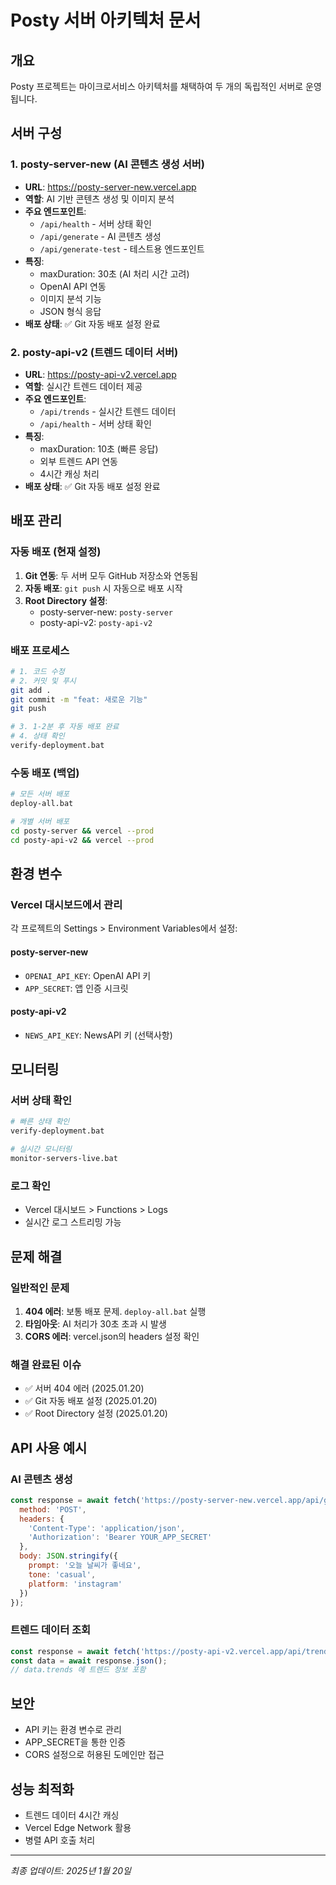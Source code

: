 # Posty 서버 아키텍처 문서

## 개요
Posty 프로젝트는 마이크로서비스 아키텍처를 채택하여 두 개의 독립적인 서버로 운영됩니다.

## 서버 구성

### 1. posty-server-new (AI 콘텐츠 생성 서버)
- **URL**: https://posty-server-new.vercel.app
- **역할**: AI 기반 콘텐츠 생성 및 이미지 분석
- **주요 엔드포인트**:
  - `/api/health` - 서버 상태 확인
  - `/api/generate` - AI 콘텐츠 생성
  - `/api/generate-test` - 테스트용 엔드포인트
- **특징**:
  - maxDuration: 30초 (AI 처리 시간 고려)
  - OpenAI API 연동
  - 이미지 분석 기능
  - JSON 형식 응답
- **배포 상태**: ✅ Git 자동 배포 설정 완료

### 2. posty-api-v2 (트렌드 데이터 서버)
- **URL**: https://posty-api-v2.vercel.app
- **역할**: 실시간 트렌드 데이터 제공
- **주요 엔드포인트**:
  - `/api/trends` - 실시간 트렌드 데이터
  - `/api/health` - 서버 상태 확인
- **특징**:
  - maxDuration: 10초 (빠른 응답)
  - 외부 트렌드 API 연동
  - 4시간 캐싱 처리
- **배포 상태**: ✅ Git 자동 배포 설정 완료

## 배포 관리

### 자동 배포 (현재 설정)
1. **Git 연동**: 두 서버 모두 GitHub 저장소와 연동됨
2. **자동 배포**: `git push` 시 자동으로 배포 시작
3. **Root Directory 설정**:
   - posty-server-new: `posty-server`
   - posty-api-v2: `posty-api-v2`

### 배포 프로세스
```bash
# 1. 코드 수정
# 2. 커밋 및 푸시
git add .
git commit -m "feat: 새로운 기능"
git push

# 3. 1-2분 후 자동 배포 완료
# 4. 상태 확인
verify-deployment.bat
```

### 수동 배포 (백업)
```bash
# 모든 서버 배포
deploy-all.bat

# 개별 서버 배포
cd posty-server && vercel --prod
cd posty-api-v2 && vercel --prod
```

## 환경 변수

### Vercel 대시보드에서 관리
각 프로젝트의 Settings > Environment Variables에서 설정:

#### posty-server-new
- `OPENAI_API_KEY`: OpenAI API 키
- `APP_SECRET`: 앱 인증 시크릿

#### posty-api-v2
- `NEWS_API_KEY`: NewsAPI 키 (선택사항)

## 모니터링

### 서버 상태 확인
```bash
# 빠른 상태 확인
verify-deployment.bat

# 실시간 모니터링
monitor-servers-live.bat
```

### 로그 확인
- Vercel 대시보드 > Functions > Logs
- 실시간 로그 스트리밍 가능

## 문제 해결

### 일반적인 문제
1. **404 에러**: 보통 배포 문제. `deploy-all.bat` 실행
2. **타임아웃**: AI 처리가 30초 초과 시 발생
3. **CORS 에러**: vercel.json의 headers 설정 확인

### 해결 완료된 이슈
- ✅ 서버 404 에러 (2025.01.20)
- ✅ Git 자동 배포 설정 (2025.01.20)
- ✅ Root Directory 설정 (2025.01.20)

## API 사용 예시

### AI 콘텐츠 생성
```javascript
const response = await fetch('https://posty-server-new.vercel.app/api/generate', {
  method: 'POST',
  headers: {
    'Content-Type': 'application/json',
    'Authorization': 'Bearer YOUR_APP_SECRET'
  },
  body: JSON.stringify({
    prompt: '오늘 날씨가 좋네요',
    tone: 'casual',
    platform: 'instagram'
  })
});
```

### 트렌드 데이터 조회
```javascript
const response = await fetch('https://posty-api-v2.vercel.app/api/trends');
const data = await response.json();
// data.trends 에 트렌드 정보 포함
```

## 보안
- API 키는 환경 변수로 관리
- APP_SECRET을 통한 인증
- CORS 설정으로 허용된 도메인만 접근

## 성능 최적화
- 트렌드 데이터 4시간 캐싱
- Vercel Edge Network 활용
- 병렬 API 호출 처리

---
*최종 업데이트: 2025년 1월 20일*
